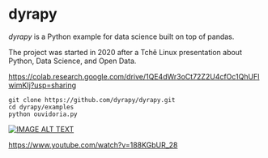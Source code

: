 # dyrapy

*dyrapy* is a Python example for data science built on top of pandas.

The project was started in 2020 after a Tchê Linux presentation about Python, Data Science, and Open Data.



https://colab.research.google.com/drive/1QE4dWr3oCt72Z2U4cfOc1QhUFIwimKIj?usp=sharing


```
git clone https://github.com/dyrapy/dyrapy.git
cd dyrapy/examples
python ouvidoria.py
```

[![IMAGE ALT TEXT](http://img.youtube.com/vi/188KGbUR_28/0.jpg)](http://www.youtube.com/watch?v=188KGbUR_28 "TL 2020")



https://www.youtube.com/watch?v=188KGbUR_28
